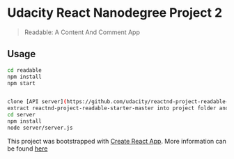 # Udacity React Nanodegree Project 2
> Readable: A Content And Comment App

## Usage

```bash
cd readable
npm install
npm start


clone [API server](https://github.com/udacity/reactnd-project-readable-starter)
extract reactnd-project-readable-starter-master into project folder and rename to server
cd server
npm install
node server/server.js
```

This project was bootstrapped with [Create React App](https://github.com/facebookincubator/create-react-app). More information can be found [here](https://github.com/facebookincubator/create-react-app/blob/master/packages/react-scripts/template/README.md)
